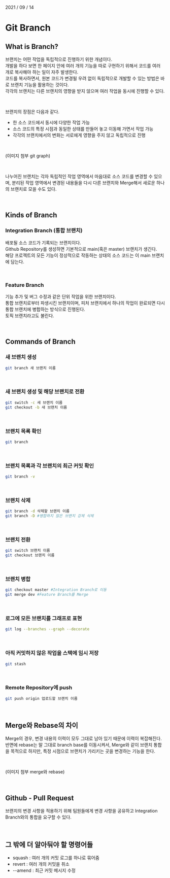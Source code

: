 2021 / 09 / 14

# Git Branch

## What is Branch?

브랜치는 어떤 작업을 독립적으로 진행하기 위한 개념이다.  
개발을 하다 보면 한 페이지 안에 여러 개의 기능을 따로 구현하기 위해서 코드를 여러 개로 복사해야 하는 일이 자주 발생한다.  
코드를 복사하면서, 원본 코드가 변경될 우려 없이 독립적으로 개발할 수 있는 방법은 바로 브랜치 기능을 활용하는 것이다.  
각각의 브랜치는 다른 브랜치의 영향을 받지 않으며 여러 작업을 동시에 진행할 수 있다.

</br>

브랜치의 장점은 다음과 같다.

- 한 소스 코드에서 동시에 다양한 작업 가능
- 소스 코드의 특정 시점과 동일한 상태를 만들어 놓고 이동해 가면서 작업 가능
- 각각의 브랜치에서의 변화는 서로에게 영향을 주지 않고 독립적으로 진행

</br>

(이미지 첨부 git graph)

</br>

나누어진 브랜치는 각자 독립적인 작업 영역에서 마음대로 소스 코드를 변경할 수 있으며, 분리된 작업 영역에서 변경된 내용들을 다시 다른 브랜치와 Merge해서 새로운 하나의 브랜치로 모을 수도 있다.

</br>

## Kinds of Branch

### Integration Branch (통합 브랜치)

배포될 소스 코드가 기록되는 브랜치이다.  
Github Repository를 생성하면 기본적으로 main(혹은 master) 브랜치가 생긴다.  
해당 프로젝트의 모든 기능이 정상적으로 작동하는 상태의 소스 코드는 이 main 브랜치에 담는다.

</br>

### Feature Branch

기능 추가 및 버그 수정과 같은 단위 작업을 위한 브랜치이다.  
통합 브랜치로부터 파생시킨 브랜치이며, 피처 브랜치에서 하나의 작업이 완료되면 다시 통합 브랜치에 병합하는 방식으로 진행된다.  
토픽 브랜치라고도 불린다.

</br>

## Commands of Branch

### 새 브랜치 생성

```bash
git branch 새 브랜치 이름
```

</br>

### 새 브랜치 생성 및 해당 브랜치로 전환

```bash
git switch -c 새 브랜치 이름
git checkout -b 새 브랜치 이름
```

</br>

### 브랜치 목록 확인

```bash
git branch
```

</br>

### 브랜치 목록과 각 브랜치의 최근 커밋 확인

```bash
git branch -v
```

</br>

### 브랜치 삭제

```bash
git branch -d 삭제할 브랜치 이름
git branch -D #병합하지 않은 브랜치 강제 삭제
```

</br>

### 브랜치 전환

```bash
git switch 브랜치 이름
git checkout 브랜치 이름
```

</br>

### 브랜치 병합

```bash
git checkout master #Integration Branch로 이동
git merge dev #Feature Branch를 Merge
```

</br>

### 로그에 모든 브랜치를 그래프로 표현

```bash
git log --branches --graph --decorate
```

</br>

### 아직 커밋하지 않은 작업을 스택에 임시 저장

```bash
git stash
```

</br>

### Remote Repository에 push

```bash
git push origin 업로드할 브랜치 이름
```

</br>

## Merge와 Rebase의 차이

Merge의 경우, 변경 내용의 이력이 모두 그대로 남아 있기 때문에 이력이 복잡해진다.  
반면에 rebase는 말 그대로 branch base를 이동시켜서, Merge와 같이 브랜치 통합을 목적으로 하지만, 특정 시점으로 브랜치가 가리키는 곳을 변경하는 기능을 한다.

</br>

(이미지 첨부 merge와 rebase)

</br>

## Github - Pull Request

브랜치의 변경 사항을 적용하기 위해 팀원들에게 변경 사항을 공유하고 Integration Branch와의 통합을 요구할 수 있다.

</br>

## 그 밖에 더 알아둬야 할 명령어들

- squash : 여러 개의 커밋 로그를 하나로 묶어줌
- revert : 여러 개의 커밋을 취소
- --amend : 최근 커밋 메시지 수정
